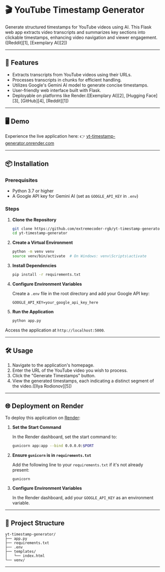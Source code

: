 # 🎬 YouTube Timestamp Generator

Generate structured timestamps for YouTube videos using AI. This Flask web app extracts video transcripts and summarizes key sections into clickable timestamps, enhancing video navigation and viewer engagement.([Reddit][1], [Exemplary AI][2])

---

## 🚀 Features

* Extracts transcripts from YouTube videos using their URLs.
* Processes transcripts in chunks for efficient handling.
* Utilizes Google's Gemini AI model to generate concise timestamps.
* User-friendly web interface built with Flask.
* Deployable on platforms like Render.([Exemplary AI][2], [Hugging Face][3], [GitHub][4], [Reddit][1])

---

## 🖥️ Demo

Experience the live application here:
👉 [yt-timestamp-generator.onrender.com](https://yt-timestamp-generator.onrender.com)

---

## 📦 Installation

### Prerequisites

* Python 3.7 or higher
* A Google API key for Gemini AI (set as `GOOGLE_API_KEY` in `.env`)
### Steps

1. **Clone the Repository**

   ```bash
   git clone https://github.com/extremecoder-rgb/yt-timestamp-generator.git
   cd yt-timestamp-generator
   ```



2. **Create a Virtual Environment**

   ```bash
   python -m venv venv
   source venv/bin/activate  # On Windows: venv\Scripts\activate
   ```



3. **Install Dependencies**

   ```bash
   pip install -r requirements.txt
   ```



4. **Configure Environment Variables**

   Create a `.env` file in the root directory and add your Google API key:

   ```env
   GOOGLE_API_KEY=your_google_api_key_here
   ```



5. **Run the Application**

   ```bash
   python app.py
   ```



Access the application at `http://localhost:5000`.

---

## 🛠️ Usage

1. Navigate to the application's homepage.
2. Enter the URL of the YouTube video you wish to process.
3. Click the "Generate Timestamps" button.
4. View the generated timestamps, each indicating a distinct segment of the video.([Ilya Rodionov][5])

---

## 🌐 Deployment on Render

To deploy this application on [Render](https://render.com):

1. **Set the Start Command**

   In the Render dashboard, set the start command to:

   ```bash
   gunicorn app:app --bind 0.0.0.0:$PORT
   ```



2. **Ensure `gunicorn` is in `requirements.txt`**

   Add the following line to your `requirements.txt` if it's not already present:

   ```
   gunicorn
   ```



3. **Configure Environment Variables**

   In the Render dashboard, add your `GOOGLE_API_KEY` as an environment variable.

---

## 📂 Project Structure

```plaintext
yt-timestamp-generator/
├── app.py
├── requirements.txt
├── .env
├── templates/
│   └── index.html
└── venv/
```



---



